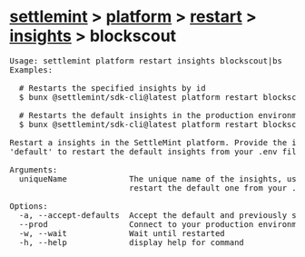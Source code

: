 # [settlemint](../../../../settlemint.md) > [platform](../../../platform.md) > [restart](../../restart.md) > [insights](../insights.md) > blockscout

<pre>Usage: settlemint platform restart insights blockscout|bs 
Examples:

  # Restarts the specified insights by id
  $ bunx @settlemint/sdk-cli@latest platform restart blockscout blockscout <insights-id>

  # Restarts the default insights in the production environment
  $ bunx @settlemint/sdk-cli@latest platform restart blockscout blockscout default --prod

Restart a insights in the SettleMint platform. Provide the insights ID or use
'default' to restart the default insights from your .env file.

Arguments:
  uniqueName             The unique name of the insights, use 'default' to
                         restart the default one from your .env file

Options:
  -a, --accept-defaults  Accept the default and previously set values
  --prod                 Connect to your production environment
  -w, --wait             Wait until restarted
  -h, --help             display help for command
</pre>
